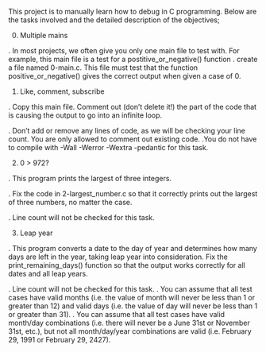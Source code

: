 This project is to manually learn how to debug in C programming. Below are the tasks involved and the detailed description of the objectives;

0. Multiple mains

. In most projects, we often give you only one main file to test with. For example, this main file is a test for a postitive_or_negative() function
. create a file named 0-main.c. This file must test that the function positive_or_negative() gives the correct output when given a case of 0.

1. Like, comment, subscribe

. Copy this main file. Comment out (don’t delete it!) the part of the code that is causing the output to go into an infinite loop.

. Don’t add or remove any lines of code, as we will be checking your line count. You are only allowed to comment out existing code.
.You do not have to compile with -Wall -Werror -Wextra -pedantic for this task.

2. 0 > 972?

. This program prints the largest of three integers.

. Fix the code in 2-largest_number.c so that it correctly prints out the largest of three numbers, no matter the case.

. Line count will not be checked for this task.

3. Leap year

. This program converts a date to the day of year and determines how many days are left in the year, taking leap year into consideration.
Fix the print_remaining_days() function so that the output works correctly for all dates and all leap years.

. Line count will not be checked for this task.
. You can assume that all test cases have valid months (i.e. the value of month will never be less than 1 or greater than 12) and valid days (i.e. the value of day will never be less than 1 or greater than 31).
. You can assume that all test cases have valid month/day combinations (i.e. there will never be a June 31st or November 31st, etc.), but not all month/day/year combinations are valid (i.e. February 29, 1991 or February 29, 2427).
